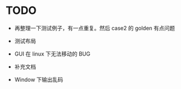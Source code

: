 # TODO

- 再整理一下测试例子，有一点重复。然后 case2 的 golden 有点问题

- 测试布局
- GUI 在 linux 下无法移动的 BUG
- 补充文档
- Window 下输出乱码